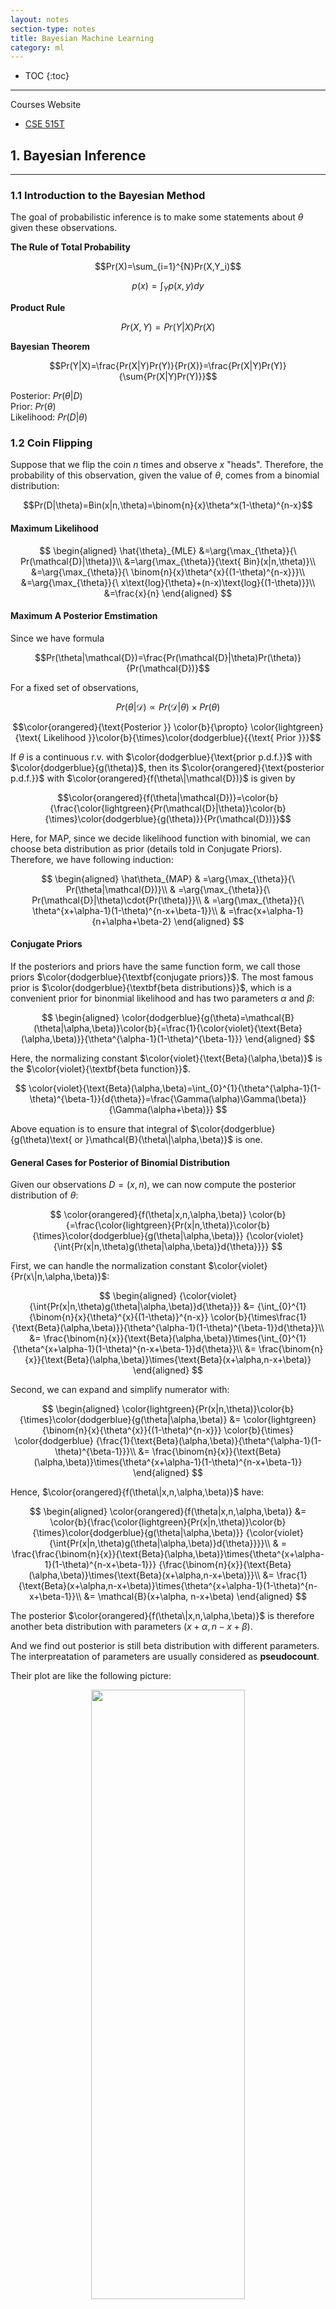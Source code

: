 ```yaml
---
layout: notes
section-type: notes
title: Bayesian Machine Learning
category: ml
---
```


* TOC
{:toc}
---

Courses Website
* [CSE 515T](https://www.cse.wustl.edu/~garnett/cse515t/fall_2019/)


## 1. Bayesian Inference
<hr>

### 1.1 Introduction to the Bayesian Method

The goal of probabilistic inference is to make some statements about $\theta$ given these observations.

**The Rule of Total Probability** 

$$Pr(X)=\sum_{i=1}^{N}Pr(X,Y_i)$$

$$p(x)=\int_{Y}p(x,y)dy$$

**Product Rule**  

$$Pr(X,Y)=Pr(Y|X)Pr(X)$$

**Bayesian Theorem**  

$$Pr(Y|X)=\frac{Pr(X|Y)Pr(Y)}{Pr(X)}=\frac{Pr(X|Y)Pr(Y)}{\sum{Pr(X|Y)Pr(Y)}}$$

Posterior: $Pr(\theta|D)$  
Prior: $Pr(\theta)$  
Likelihood: $Pr(D|\theta)$  



### 1.2 Coin Flipping

Suppose that we flip the coin $n$ times and observe $x$ "heads". Therefore, the probability of this observation, given the value of $\theta$, comes from a binomial distribution:

$$Pr(D|\theta)=Bin(x|n,\theta)=\binom{n}{x}\theta^x(1-\theta)^{n-x}$$

#### **Maximum Likelihood**  

$$
\begin{aligned}
\hat{\theta}_{MLE}
&=\arg{\max_{\theta}}{\ Pr(\mathcal{D}|\theta)}\\
&=\arg{\max_{\theta}}{\text{ Bin}(x|n,\theta)}\\
&=\arg{\max_{\theta}}{\ \binom{n}{x}\theta^{x}{(1-\theta)^{n-x}}}\\
&=\arg{\max_{\theta}}{\ x\text{log}{\theta}+(n-x)\text{log}{(1-\theta)}}\\
&=\frac{x}{n}
\end{aligned}
$$  


#### **Maximum A Posterior Emstimation**  
Since we have formula

$$Pr(\theta|\mathcal{D})=\frac{Pr(\mathcal{D}|\theta)Pr(\theta)}{Pr(\mathcal{D})}$$

For a fixed set of observations,

$$Pr(\theta|\mathcal{D}) \propto Pr(\mathcal{D}|\theta)\times{Pr(\theta)}$$  

$$\color{orangered}{\text{Posterior }} \color{b}{\propto} \color{lightgreen}{\text{ Likelihood }}\color{b}{\times}\color{dodgerblue}{{\text{ Prior }}}$$

If $\theta$ is a continuous r.v. with $\color{dodgerblue}{\text{prior p.d.f.}}$ with $\color{dodgerblue}{g(\theta)}$, then its $\color{orangered}{\text{posterior p.d.f.}}$ with $\color{orangered}{f(\theta\|\mathcal{D})}$ is given by

$$\color{orangered}{f(\theta|\mathcal{D})}=\color{b}{\frac{\color{lightgreen}{Pr(\mathcal{D}|\theta)}\color{b}{\times}\color{dodgerblue}{g(\theta)}}{Pr(\mathcal{D})}}$$ 

Here, for MAP, since we decide likelihood function with binomial, we can choose beta distribution as prior (details told in Conjugate Priors). Therefore, we have following induction:

$$
\begin{aligned}
\hat\theta_{MAP}
& =\arg{\max_{\theta}}{\ Pr(\theta|\mathcal{D})}\\
& =\arg{\max_{\theta}}{\ Pr(\mathcal{D}|\theta)\cdot{Pr(\theta)}}\\
& =\arg{\max_{\theta}}{\ \theta^{x+\alpha-1}(1-\theta)^{n-x+\beta-1}}\\
& =\frac{x+\alpha-1}{n+\alpha+\beta-2}
\end{aligned}
$$

#### **Conjugate Priors**

If the posteriors and priors have the same function form, we call those priors $\color{dodgerblue}{\textbf{conjugate priors}}$. The most famous prior is $\color{dodgerblue}{\textbf{beta distributions}}$, which is a convenient prior for binonmial likelihood and has two parameters $\alpha$ and $\beta$:

$$ 
\begin{aligned}
\color{dodgerblue}{g(\theta)=\mathcal{B}(\theta|\alpha,\beta)}\color{b}{=\frac{1}{\color{violet}{\text{Beta}(\alpha,\beta)}}{\theta^{\alpha-1}(1-\theta)^{\beta-1}}}
\end{aligned}
$$

Here, the normalizing constant $\color{violet}{\text{Beta}(\alpha,\beta)}$ is the $\color{violet}{\textbf{beta function}}$.

$$ 
\color{violet}{\text{Beta}(\alpha,\beta)=\int_{0}^{1}{\theta^{\alpha-1}(1-\theta)^{\beta-1}}{d{\theta}}=\frac{\Gamma(\alpha)\Gamma(\beta)}{\Gamma(\alpha+\beta)}}
$$

Above equation is to ensure that integral of $\color{dodgerblue}{g(\theta)\text{ or }\mathcal{B}(\theta\|\alpha,\beta)}$ is one.

#### **General Cases for Posterior of Binomial Distribution**

Given our observations $D=(x,n)$, we can now compute the posterior distribution of $\theta$:

$$
\color{orangered}{f(\theta|x,n,\alpha,\beta)}
\color{b}{=\frac{\color{lightgreen}{Pr(x|n,\theta)}\color{b}{\times}\color{dodgerblue}{g(\theta|\alpha,\beta)}}
{\color{violet}{\int{Pr(x|n,\theta)g(\theta|\alpha,\beta)}d{\theta}}}}
$$

First, we can handle the normalization constant $\color{violet}{Pr(x\|n,\alpha,\beta)}$:

$$
\begin{aligned}
{\color{violet}{\int{Pr(x|n,\theta)g(\theta|\alpha,\beta)}d{\theta}}}
&= {\int_{0}^{1}{\binom{n}{x}{\theta}^{x}{(1-\theta)}^{n-x}} 
\color{b}{\times\frac{1}{\text{Beta}(\alpha,\beta)}}{\theta^{\alpha-1}(1-\theta)^{\beta-1}}d{\theta}}\\
&= \frac{\binom{n}{x}}{\text{Beta}(\alpha,\beta)}\times{\int_{0}^{1}{\theta^{x+\alpha-1}(1-\theta)^{n-x+\beta-1}}d{\theta}}\\
&= \frac{\binom{n}{x}}{\text{Beta}(\alpha,\beta)}\times{\text{Beta}(x+\alpha,n-x+\beta)}
\end{aligned}
$$

Second, we can expand and simplify numerator with:

$$
\begin{aligned}
\color{lightgreen}{Pr(x|n,\theta)}\color{b}{\times}\color{dodgerblue}{g(\theta|\alpha,\beta)}
&= \color{lightgreen}{\binom{n}{x}{\theta^{x}}{(1-\theta)^{n-x}}}
\color{b}{\times}
\color{dodgerblue}
{\frac{1}{\text{Beta}(\alpha,\beta)}{\theta^{\alpha-1}(1-\theta)^{\beta-1}}}\\
&= \frac{\binom{n}{x}}{\text{Beta}(\alpha,\beta)}\times{\theta^{x+\alpha-1}(1-\theta)^{n-x+\beta-1}}
\end{aligned}
$$


Hence, $\color{orangered}{f(\theta\|x,n,\alpha,\beta)}$ have:

$$
\begin{aligned}
\color{orangered}{f(\theta|x,n,\alpha,\beta)}
&= \color{b}{\frac{\color{lightgreen}{Pr(x|n,\theta)}\color{b}{\times}\color{dodgerblue}{g(\theta|\alpha,\beta)}}
{\color{violet}{\int{Pr(x|n,\theta)g(\theta|\alpha,\beta)}d{\theta}}}}\\
& = \frac{\frac{\binom{n}{x}}{\text{Beta}(\alpha,\beta)}\times{\theta^{x+\alpha-1}(1-\theta)^{n-x+\beta-1}}}
{\frac{\binom{n}{x}}{\text{Beta}(\alpha,\beta)}\times{\text{Beta}(x+\alpha,n-x+\beta)}}\\
&= \frac{1}
{\text{Beta}(x+\alpha,n-x+\beta)}\times{\theta^{x+\alpha-1}(1-\theta)^{n-x+\beta-1}}\\
&= \mathcal{B}(x+\alpha, n-x+\beta)
\end{aligned}
$$

The posterior $\color{orangered}{f(\theta\|x,n,\alpha,\beta)}$ is therefore another beta distribution with parameters $(x+\alpha,n-x+\beta)$. 

And we find out posterior is still beta distribution with different parameters. The interpreatation of parameters are usually considered as **pseudocount**.

Their plot are like the following picture:

<center>
<img class="center large" src=".//bml/001.png" height="50%" width="70%">
</center>

#### **Special Case for Prior**

* Suppose prior representing an expectation of coins biased toward more heads:

$$
\color{dodgerblue}{g(\theta)}
\color{b}{
=
\begin{cases}
    2\theta\ \ 0\leq{\theta}\leq{1} \\
    0\ \ \ \ \text{otherwise}
\end{cases}}
$$

* Using above prior, the posterior p.d.f. $f$ is given by:

$$
\begin{aligned}
\color{orangered}{f(\theta|x,n)}&\propto{\binom{n}{x}\theta^x(1-\theta)^{n-x}\times{2\theta}}\\
&\propto {{\theta^{x+1}}(1-\theta)^{n-x}}
\end{aligned}
$$

* From above formula, we will observe one more head than former belief, which is counted with **Pseudocount**

#### **Posterior Predictive Distributions**

With posterior function $\color{orangered}{\textbf{(conjugate priors)}}$ of $\color{orangered}{f(\theta\|\mathcal{D})}$ on parameters $\theta$ given observations $\mathcal{D}$, we can compute a distribution on future observations that does not depend on assuming any particular parameter values.

$$Pr(X=x|\mathcal{D})=\int_{-\infty}^{{+\infty}}Pr(X=x|\theta)\color{orangered}{\ f{(\theta|\mathcal{D})}}\color{b}d\theta$$

For example:  
* When the prior on $\theta$ is $\text{beta}(\alpha,\beta)$, $X$ is a binary random variable with $Pr(X=1)=\theta$.  
* Here, $n$ Bernoulli experiments have been observed in which $X=1$ occured $x$ times, above equation becomes:

$$
\begin{aligned}
Pr(X=1|\mathcal{D})
& = \int_{0}^{1}\color{dodgerblue}{Pr(X=1|\theta)}\color{orangered}{\ f{(\theta|\mathcal{D})}}\color{b}{d\theta}\\
& = \int_{0}^{1}\color{dodgerblue}{\theta}\color{orangered}{\frac{(n+\alpha+\beta-1)!}{(x+\alpha-1)!(n-x+\beta-1)!}}\color{orangered}{\theta^{x+\alpha-1}(1-\theta)^{n-x+\beta-1}}\color{b}{d\theta}\\
& = \int_{0}^{1}\color{b}{\frac{(n+\alpha+\beta-1)!}{(x+\alpha-1)!(n-x+\beta-1)!}}{\theta^{x+\alpha}(1-\theta)^{n-x+\beta-1}}d{\theta}\\
& = \color{b}{\frac{(n+\alpha+\beta-1)!}{(x+\alpha-1)!(n-x+\beta-1)!}}\color{violet}{\int_{0}^{1}{\theta^{x+\alpha}(1-\theta)^{n-x+\beta-1}}d{\theta}}\\
& = \color{b}{\frac{(n+\alpha+\beta-1)!}{(x+\alpha-1)!(n-x+\beta-1)!}}\color{violet}{\text{ Beta}(x+\alpha,n-x+\beta)}\\
& = \color{b}{\frac{(n+\alpha+\beta-1)!}{(x+\alpha-1)!(n-x+\beta-1)!}}\color{violet}{\frac{(x+\alpha)!(n-x+\beta-1)!}{(n+\alpha+\beta)!}}\\
& = \frac{x+\alpha}{n+\alpha+\beta}
\end{aligned}
$$

Here, we re-introduce $\color{violet}{\textbf{beta function}}$ concept.

$$ 
\begin{aligned}
\color{violet}{\textbf{beta function}}
&:\color{b}{\text{Beta}(\alpha,\beta)=\int_{0}^{1}{\theta^{\alpha-1}(1-\theta)^{\beta-1}}{d{\theta}}=\frac{\Gamma(\alpha)\Gamma(\beta)}{\Gamma(\alpha+\beta)}}\\

\color{violet}{\textbf{beta distribution}}
&:\color{b}{\mathcal{B}(\theta|\alpha,\beta)=\frac{1}{\text{Beta}(\alpha,\beta)}{\theta^{\alpha-1}(1-\theta)^{\beta-1}}}
\end{aligned}
$$

#### **Multinomial Distribution**

* Here, *binomial distribution* becomes *multinomial distribution*.
* *Beta distribution* becomes *Dirichlet* prior.

Likelihood  

$$Pr(X|\theta)=\text{Mu}(x|\theta)=\prod_{j=1}^{K}{\theta_{j}^{I(x=j)}}$$

$$Pr(x|\theta)=\text{Mu}(x|\theta)=\prod_{j=1}^{K}{\theta_{j}^{x_j}}$$

$$
\begin{aligned}
Pr(\mathcal{D}|\theta)
&=\prod_{n=1}^{N}\prod_{j=1}^{K}{\theta_{j}^{I(x_{n}=j)}}\ \ \ (D=\{x_1,x_2,\cdots,x_N \})\\
Pr(N_1,N_2,\cdots,N_k|N)
&=\text{Mu}(\theta,N)=\binom{N}{N_1,N_2,\cdots,N_k}\prod_{j=1}^{K}{\theta_{j}^{N_j}}
\end{aligned}
$$

For example,

$$Pr(x_1,x_2,x_3|\theta_1,\theta_2,\theta_3)=\frac{(x_1+x_2+x_3)!}{x_1!x_2!x_3!}{\ \theta_1^{x_1}}{\theta_2^{x_2}}{\theta_3^{x_3}}$$


### 1.3 Hypothesis Testing and Summarizing Distributions

To measure a problem like *is this coin fair?* or *Does* $\theta=\frac{1}{2}$ *?*, we have following approaches from perspective of ***Bayesian*** or ***Frequentist***.

#### Hypothesis Testing - Bayesian

We first derive the posterior distribution $p(\theta\|\mathcal{D})$ and then may conpute the probability of the hypothesis directly:

$$Pr(\theta\in\mathcal{H}|\mathcal{D})=\int_{\mathcal{H}}{p(\theta|\mathcal{D})}d{\theta}$$

For example, we are interested in the unknown bias of a coin $\theta\in{(0,1)}$, and begin with the uniform prior on the interval $(0,1)$:

$$p(\theta)=\mathcal{U}(\theta;0,1)=\mathcal{B}(\theta;\alpha=1,\beta=1)$$

Then, let's collect some data to further inform our belief about $\theta$. Suppose we flip the coin independently $n=50$ times and observe $x=30$ heads. After gathering this data, we wish to consider the natural question of *is this coin fair?* or *Does* $\theta=\frac{1}{2}$ *?* 

From above experiment, we can compute the posterior distribution easily. It is an updated beta distribution:

$$p(\theta|\mathcal{D})=\mathcal{B}(\theta;31,21)$$

Therefore, we may now computer the posterior probability of the hypothesis that the coin is fair:

$$Pr(\theta=\frac{1}{2}|\mathcal{D})=\int_{\frac{1}{2}}^{\frac{1}{2}}{p(\theta|\mathcal{D})}d{\theta}=0$$

One option would be to consider a parameterized family of hypothesis of the form

$$\mathcal{H}{(\epsilon)}=(\frac{1}{2}-\epsilon, \frac{1}{2}+\epsilon)$$

#### Hypothesis Testing - Frequentist

We will create a so-called "null hypothesis" $\mathcal{H}_0$ that serves to define what "typical" data may look like assuming that hypothesis.  

For example, for reasoning about the fairness of a coin, we may choose the natural null hypothesis $\mathcal{H}_0:\theta=\frac{1}{2}$. Now we can use the likelihood

$$Pr(\mathcal{D}|\theta=\frac{1}{2})=Pr(x|n,\theta=\frac{1}{2})$$

The classical procedure is then to define a statistic summarizing a given dataset $s(\mathcal{D})$ in some way. An example for coin flipping would be the sample mean $s(\mathcal{D})=\hat{\theta}=\frac{x}{n}$. 

We now compute a so-called $\color{orangered}{\textbf{critical set }C(\alpha)}$ with the property

$$Pr(s(\mathcal{D})\in\color{orangered}{C(\alpha)}\color{b}|\mathcal{H}_0)=1-\alpha$$

where $\alpha$ is the $\color{orangered}{\textbf{significance level}}$ of the test. 

The interpretation of the critical set is that the statistic computed from datasets generated assuming the null hypothesis "usually" have values in this range.

***The most critical point*** here is that $\color{orangered}{\textbf{critical set }C(\alpha)}$ can be calculated based on $\mathcal{H}_0$ without any information from given dataset $\mathcal{D}$.

Finally, we can compute the statistic for a particular set of observed data $s(\mathcal{D})$ and determine whether it lay inside the critical set $\color{orangered}{C(\alpha)}$ we have defined.  


(1) If so, the dataset $\mathcal{D}$ appears typical for datasets generated from the null hypothesis.

(2) If not, the dataset appears unusual, in the sense that data $\mathcal{D}$ generated assuming the null hypothesis would have such extreme values of the statistic only a small portion of the time $(100\alpha)$%. IN THIS CASE, you "reject" the null hypothesis $\mathcal{H}_0$ with significance $1-\alpha$.

#### Hypothesis Testing - $p$ value

A $p$-value is actually the minimum $\alpha$ for which you would reject the null hypothesis using this procedure.

That is the probability that we would observe results as extreme as those in our dataset, as measured by the chosen statistic, *if the null hypothesis were true!* 

For example, in coin flips example, if we have defined certain $p$-value, then we can know like 15heads/20flips is the boundary. Hence, $p$-value will be calculated based on probability summing up from 16/20, 17/20, 18/20, 19/20, 20/20.

#### Summarizing Distributions - Bayesian

Here, the commonly considered problem is interval summarization, where we provide an interval $(l,u)$ indicating plausible values of the parameter $\theta$ in light of the observed data.  

Then, we introduce the concept $\color{orangered}{\textbf{Credible Interval}}$ such that $\theta\in(l,u)$ is "large" (say, has probability $\alpha$):

$$Pr(\theta\in(l,u)|\mathcal{D})=\int_{l}^{u}p(\theta|\mathcal{D})d{\theta}=\alpha$$

then we call $(l,u)$ an $\color{orangered}{\alpha-\textbf{Credible Interval}}$ for $\theta$. We have that $\mathcal{H}(\epsilon=0.1)=(0.4,0.6)$ is a 50%-creidible interval for the bias of the coin, and $\mathcal{H}(\epsilon=0.2)=(0.3,0.7)$ is a 95%-credible interval.

<center>
<img class="center large" src=".//bml/002.png" height="50%" width="70%">
</center>

#### Summarizing Distributions - Frequentist

First we are going to define a function $\text{CI}(\mathcal{D})$ that will map a given dataset $\mathcal{D}$ to an interval $(l,u)=\text{CI}(\mathcal{D})$. Now we consider repeating the following experiment:

* collect data $\mathcal{D}$
* compute the interval $(l,u)=\text{CI}(\mathcal{D})$
* state $\theta\in(l,u)$

In the limit of infinitely many repetitions of this experiment, if the final statement is true with probability $\alpha$, then the procedure $\text{CI}(\mathcal{D})$ is called an $\alpha$-confidence interval procedure, and we will write $\text{CI}(\mathcal{D;\alpha})$.

The correct interpretation of above $\color{orangered}{\textbf{confidence interval}}$ is that from so many experiment generated datasets $\mathcal{D}$, there are 100(1-$\alpha$)% $\text{CI}(\mathcal{D;\alpha})$ can contain estimated parameter $\theta$.


### 1.4 Decision Theory

#### Point Estimation

In a sense, the posterior contains all information about $\theta$ that we care about. However, the process of inference will often require us to use this posterior to answer various questions. For example, we might be compelled to choose a single value $\hat{\theta}$ to serve as **point estimate** of $\theta$. To a Bayesian, the selection of $\hat{\theta}$, and in different contexts, we might want to select different values to report.

#### Decision Theory - Bayesian

* Parameter Space $\Theta$
* Sample Space $\mathcal{X}$
* Action Space $\mathcal{A}=\Theta$
* Decision Rule as a function $\delta:\mathcal{X}\rightarrow{\mathcal{A}}$
* Loss Function $L:\Theta\times{\mathcal{A}}\rightarrow{\mathbb{R}}$

The value $L(\theta,a)$ summarizes "how bad" an action $a$ was if the true value of the parameter was revealed to be $\theta$. Larger losses represent worse outcomes.

Given our observed data $\mathcal{D}$, we find the posterior $p(\theta\|\mathcal{D})$, which represents our current belief about the unknown parameter $\theta$. Given a potential action $a$, we may define the **posterior expected loss** of $a$ by averaging the loss function over the unknown parameter:

$${\rho}(p(\theta|\mathcal{D}),a)=\mathbb{E}[L(\theta,a)|\mathcal{D}]=\int_{\Theta}L(\theta,a)p(\theta|\mathcal{D})d{\theta}$$

Hence, we want to minimize the posterior expected loss with

$$\delta^{*}(\mathcal{D})=\arg \min_{a\in{\mathcal{A}}}{\rho}(p(\theta|\mathcal{D}),a)$$

A similar analysis shows that the Bayes estimator for the absolute deviation loss $L(\theta,\hat{\theta})=\|\theta-\hat{\theta}\|$ is the posterior mean.

The Bayes estimators for a relaxed 0-1 loss:

$$
L(\theta,\hat{\theta};\epsilon)
\color{b}{
=
\begin{cases}
    0\ \ \ |\theta-\hat{\theta}|<\epsilon \\
    1\ \ \ |\theta-\hat{\theta}|\geq\epsilon
\end{cases}}
$$

converge to the posterior mode for small $\epsilon$.

The posterior mode also called the $\color{orangered}{\textbf{maximum a posterior(MAP)}}$ estimate of $\theta$, which is written as $\hat{\theta}_{\text{MAP}}$.

